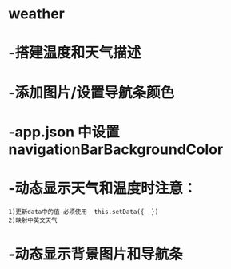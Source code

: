 # weather
# -搭建温度和天气描述
# -添加图片/设置导航条颜色
#    -app.json 中设置navigationBarBackgroundColor

# -动态显示天气和温度时注意：
    1)更新data中的值 必须使用  this.setData({  }) 
    2)映射中英文天气

# -动态显示背景图片和导航条
    
